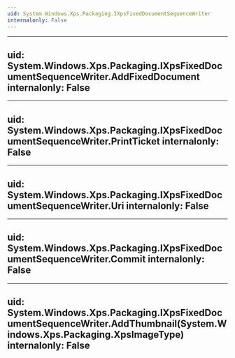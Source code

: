 ```yaml
---
uid: System.Windows.Xps.Packaging.IXpsFixedDocumentSequenceWriter
internalonly: False
---
```


---
uid: System.Windows.Xps.Packaging.IXpsFixedDocumentSequenceWriter.AddFixedDocument
internalonly: False
---

---
uid: System.Windows.Xps.Packaging.IXpsFixedDocumentSequenceWriter.PrintTicket
internalonly: False
---

---
uid: System.Windows.Xps.Packaging.IXpsFixedDocumentSequenceWriter.Uri
internalonly: False
---

---
uid: System.Windows.Xps.Packaging.IXpsFixedDocumentSequenceWriter.Commit
internalonly: False
---

---
uid: System.Windows.Xps.Packaging.IXpsFixedDocumentSequenceWriter.AddThumbnail(System.Windows.Xps.Packaging.XpsImageType)
internalonly: False
---
